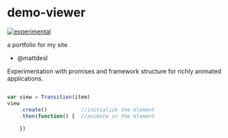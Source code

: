 # demo-viewer

[![experimental](http://badges.github.io/stability-badges/dist/experimental.svg)](http://github.com/badges/stability-badges)

a portfolio for my site
- @mattdesl



Experimentation with promises and framework structure for richly animated applications.

```js

var view = Transition(item)
view
	.create()           //initialize the element
	.then(function() {  //animate in the element
		
	})

```